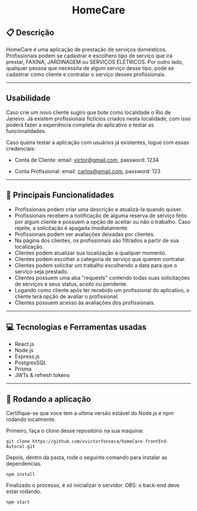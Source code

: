# <p align = "center"> HomeCare </p>

##  :clipboard: Descrição

HomeCare é uma aplicação de prestação de serviços domésticos. Profissionais podem se cadastrar e escolhero tipo de serviço que irá prestar, FAXINA, JARDINAGEM ou SERVIÇOS ELÉTRICOS. Por outro lado, qualquer pessoa que necessita de algum serviço desse tipo, pode se cadastrar como cliente e contratar o serviço desses profissionais.

***
## Usabilidade

Caso crie um novo cliente sugiro que bote como localidade o Rio de Janeiro. Já existem profissionais fictícios criados nesta localidade, com isso poderá fazer a experiência completa do aplicativo e testar as funcionalidades.

Caso queira testar a aplicação com usuários já existentes, logue com essas credenciais:
- Conta de Cliente:
email: victor@gmail.com,
password: 1234

- Conta Profissional:
email: carlos@gmail.com,
password: 123

***
##  :hammer: Principais Funcionalidades

- Profissionais podem criar uma descrição e atualizá-la quando quiser.
- Profissionais recebem a notificação de alguma reserva de serviço feito por algum cliente e possuem a opção de aceitar ou não o trabalho. Caso rejeite, a solicitação é apagada imediatamente.
- Profissionais podem ver avaliações deixadas por clientes.
- Na página dos clientes, os profissionais são filtrados a partir de sua localização.
- Clientes podem atualizar sua localização a qualquer momento.
- Clientes podem escolher a categoria de serviço que querem contratar.
- Clientes podem solicitar um trabalho escolhendo a data para que o serviço seja prestado.
- Clientes possuem uma aba "requests" contendo todas suas solicitações de serviços e seus status, aceito ou pendente.
- Logando como cliente após ter recebido um profissional do aplicativo, o cliente terá opção de avaliar o profissional.
- Clientes possuem acesso às avaliações dos profissionais.
***

## :computer:	 Tecnologias e Ferramentas usadas

- React.js
- Node.js
- Express.js
- PostgresSQL
- Prisma
- JWTs & refresh tokens

***
## 🏁 Rodando a aplicação

Certifique-se que voce tem a ultima versão estável do Node.js e npm rodando localmente.

Primeiro, faça o clone desse repositório na sua maquina:

```
git clone https://github.com/vvictorfonseca/homeCare-frontEnd-Autoral.git
```

Depois, dentro da pasta, rode o seguinte comando para instalar as dependencias.

```
npm install
```

Finalizado o processo, é só inicializar o servidor. OBS: o back-end deve estar rodando.
```
npm start
```
